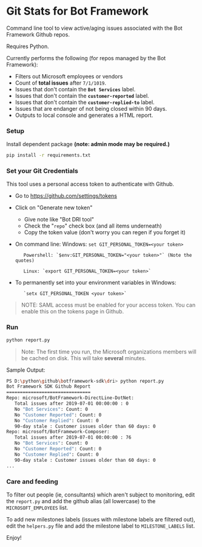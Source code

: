 # Git Stats for Bot Framework

Command line tool to view active/aging issues associated with the Bot Framework Github repos.

Requires Python.

Currently performs the following (for repos managed by the Bot Framework):

- Filters out Microsoft employees or vendors
- Count of **total issues** after `7/1/1019`.
- Issues that don't contain the **`Bot Services`** label.
- Issues that don't contain the **`customer-reported`** label.
- Issues that don't contain the **`customer-replied-to`** label.
- Issues that are endanger of not being closed within 90 days.
- Outputs to local console and generates a HTML report.

### Setup

Install dependent package **(note: admin mode may be required.)**

```bash
pip install -r requirements.txt
```

### Set your Git Credentials

This tool uses a personal access token to authenticate with Github.

- Go to https://github.com/settings/tokens
- Click on "Generate new token"
  - Give note like "Bot DRI tool"
  - Check the "`repo`" check box (and all items underneath)
  - Copy the token value (don't worry you can regen if you forget it)
- On command line:
  Windows: `set GIT_PERSONAL_TOKEN=<your token>`

         Powershell: `$env:GIT_PERSONAL_TOKEN="<your token>"` (Note the quotes)

         Linux: `export GIT_PERSONAL_TOKEN=<your token>`

- To permanently set into your environment variables in Windows:

         `setx GIT_PERSONAL_TOKEN <your token>`

> NOTE: SAML access must be enabled for your access token. You can enable this on the tokens page in Github.

### Run

```bash
python report.py
```

> Note: The first time you run, the Microsoft organizations members will be cached on disk. This will take **several** minutes.

Sample Output:

```bash
PS D:\python\github\botframework-sdk\dri> python report.py
Bot Framework SDK Github Report
===============================
Repo: microsoft/BotFramework-DirectLine-DotNet:
   Total issues after 2019-07-01 00:00:00 : 0
   No "Bot Services": Count: 0
   No "Customer Reported": Count: 0
   No "Customer Replied": Count: 0
   90-day stale : Customer issues older than 60 days: 0
Repo: microsoft/BotFramework-Composer:
   Total issues after 2019-07-01 00:00:00 : 76
   No "Bot Services": Count: 0
   No "Customer Reported": Count: 0
   No "Customer Replied": Count: 0
   90-day stale : Customer issues older than 60 days: 0
...
```

### Care and feeding

To filter out people (ie, consultants) which aren't subject to monitoring, edit the `report.py` and add the github alias (all lowercase) to the `MICROSOFT_EMPLOYEES` list.

To add new milestones labels (issues with milestone labels are filtered out), edit the `helpers.py` file and add the milestone label to `MILESTONE_LABELS` list.

Enjoy!

